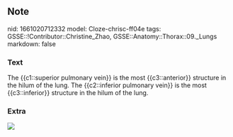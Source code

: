 ## Note
nid: 1661020712332
model: Cloze-chrisc-ff04e
tags: GSSE::!Contributor::Christine_Zhao, GSSE::Anatomy::Thorax::09._Lungs
markdown: false

### Text
The {{c1::superior pulmonary vein}} is the most {{c3::anterior}} structure in the hilum of the lung. The {{c2::inferior pulmonary vein}} is the most {{c3::inferior}} structure in the hilum of the lung.

### Extra
<img src="paste-8d648f0d83231660db00009987380f5b897898fd.jpg">
